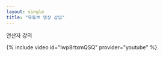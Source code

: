 ```yaml
---
layout: single
title: "유튜브 영상 삽입"
---
```


연산자 강의

{% include video id="lwp8rtxmQSQ" provider="youtube" %}
